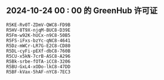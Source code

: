 ## 2024-10-24 00 : 00 的 GreenHub 许可证
```
R5KE-Rv0T-ZDmV-QWC8-FD9B
R5HV-8T9X-njqM-BUC8-D39E
R5Fm-w92K-hUCx-n9C8-50B5
R5FS-iFxs-bzYc-qNC8-4641
R5Dz-mWCr-LR7G-E2C8-CD80
R5DL-cyFi-pEXf-dbC8-760B
R5CU-x5kN-7crB-ASC8-A296
R5Bk-srbe-fOTA-iCC8-3206
R5BU-GxL4-xODo-lkC8-47DD
R5BF-kVax-5hAF-nYC8-7EC3
```
